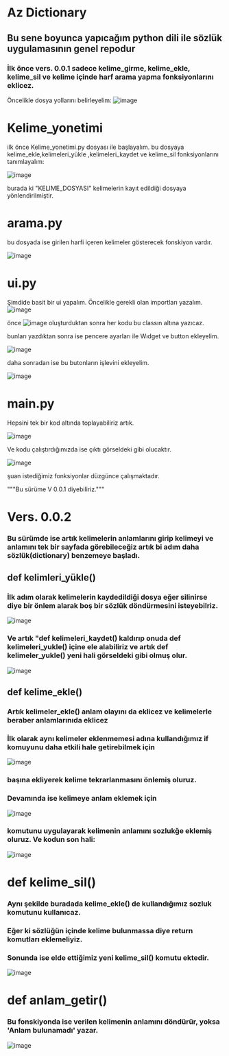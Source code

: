 # Az Dictionary

<h2>Bu sene boyunca yapıcağım python dili ile sözlük uygulamasının genel repodur</h2>

<h3>İlk önce vers. 0.0.1 sadece kelime_girme, kelime_ekle, kelime_sil ve kelime içinde harf arama yapma fonksiyonlarını eklicez.</h3>

Öncelikle dosya yollarını belirleyelim:
![image](https://github.com/user-attachments/assets/af63f594-62be-47ce-962c-d84e5f65d09b)


# Kelime_yonetimi
ilk önce Kelime_yonetimi.py dosyası ile başlayalım.
bu dosyaya kelime_ekle,kelimeleri_yükle ,kelimeleri_kaydet ve kelime_sil fonksiyonlarını tanımlayalım:

![image](https://github.com/user-attachments/assets/4037f556-5ee4-4eb3-a380-f939c5a63174)

burada ki "KELIME_DOSYASI" kelimelerin kayıt edildiği dosyaya yönlendirilmiştir.

# arama.py 
bu dosyada ise girilen harfi içeren kelimeler gösterecek fonskiyon vardır.

![image](https://github.com/user-attachments/assets/33a3eba3-7480-4a7a-aceb-60bd2d5de64b)

# ui.py
Şimdide basit bir ui yapalım.
Öncelikle gerekli olan importları yazalım.
![image](https://github.com/user-attachments/assets/98002dc6-41a2-47b1-8c88-304b1edbb6f7)

önce ![image](https://github.com/user-attachments/assets/86d45d85-adb4-4be5-a967-b25873ae9fc0) oluşturduktan sonra her kodu bu classın altına yazıcaz.

bunları yazdıktan sonra ise pencere ayarları ile Wıdget ve button ekleyelim.

![image](https://github.com/user-attachments/assets/66de16e6-0159-46a4-a2e2-69b0800306dd)

daha sonradan ise bu butonların işlevini ekleyelim.

![image](https://github.com/user-attachments/assets/370cfb69-d56b-454c-a989-2fe837986bd2)

# main.py
Hepsini tek bir kod altında toplayabiliriz artık.

![image](https://github.com/user-attachments/assets/474606e1-6973-4c9a-8e69-0ff52c26a3d1)


Ve kodu çalıştırdığımızda ise çıktı görseldeki gibi olucaktır.

![image](https://github.com/user-attachments/assets/74e742a2-1c60-4fd1-b1c4-af4140671c67)

şuan istediğimiz fonksiyonlar düzgünce çalışmaktadır.

"""Bu sürüme V 0.0.1 diyebiliriz."""


<h1>Vers. 0.0.2 </h1>
<h3>Bu sürümde ise artık kelimelerin anlamlarını girip kelimeyi ve anlamını tek bir sayfada görebileceğiz artık bi adım daha sözlük(dictionary) benzemeye başladı.</h3>

<h2>def kelimleri_yükle()</h2>
<h3>İlk adım olarak kelimelerin kaydedildiği dosya eğer silinirse diye bir önlem alarak boş bir sözlük döndürmesini isteyebilriz.</h3> 

![image](https://github.com/user-attachments/assets/45992226-8528-4e31-a757-b452356e9f32)

<h3>Ve artık "def kelimeleri_kaydet() kaldırıp onuda def kelimeleri_yukle() içine ele alabiliriz ve artık def kelimeler_yukle() yeni hali görseldeki gibi olmuş olur.</h3>

![image](https://github.com/user-attachments/assets/b5f29c46-b7b1-48c3-b495-3bf996cfc671)


<h2>def kelime_ekle()</h2>

<h3>Artık kelimeler_ekle() anlam olayını da eklicez ve kelimelerle beraber anlamlarınıda eklicez  </h3>
<h3>İlk olarak aynı kelimeler eklenmemesi adına kullandığımız if komuyunu daha etkili hale getirebilmek için </h3>

![image](https://github.com/user-attachments/assets/d351d4d3-6b05-4e51-8c91-976774e679f5)
<h3>başına ekliyerek kelime tekrarlanmasını önlemiş oluruz.
</h3>
<h3>Devamında ise kelimeye anlam eklemek için </h3>

![image](https://github.com/user-attachments/assets/7744d29a-9381-4153-bc30-aa5168f19575)
<h3>komutunu uygulayarak kelimenin anlamını sozlukğe eklemiş oluruz. Ve kodun son hali:
</h3>

![image](https://github.com/user-attachments/assets/6bedc0cb-8f4b-46f3-82ab-4bcdf4d505f1)

# def kelime_sil()
<h3>Aynı şekilde buradada kelime_ekle() de kullandığımız sozluk komutunu kullanıcaz. </h3>
<h3>Eğer ki sözlüğün içinde kelime bulunmassa diye return komutları eklemeliyiz.</h3>
<h3>Sonunda ise elde ettiğimiz yeni kelime_sil() komutu ektedir. </h3>

![image](https://github.com/user-attachments/assets/2926992d-f460-4b31-82ec-586a7b640b09)

# def anlam_getir()
<h3>Bu fonskiyonda ise verilen kelimenin anlamını döndürür, yoksa 'Anlam bulunamadı' yazar. </h3>

![image](https://github.com/user-attachments/assets/992011f4-0c6e-4591-b8d5-a0bcb6796f9f)

